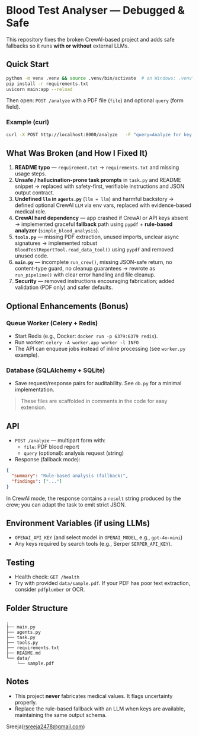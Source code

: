 # Blood Test Analyser — Debugged & Safe

This repository fixes the broken CrewAI-based project and adds safe fallbacks so it runs **with or without** external LLMs.

## Quick Start

```bash
python -m venv .venv && source .venv/bin/activate  # on Windows: .venv\Scripts\activate
pip install -r requirements.txt
uvicorn main:app --reload
```

Then open: `POST /analyze` with a PDF file (`file`) and optional `query` (form field).

### Example (curl)

```bash
curl -X POST http://localhost:8000/analyze   -F "query=Analyze for key markers"   -F "file=@data/sample.pdf"
```

## What Was Broken (and How I Fixed It)

1. **README typo** — `requirement.txt` → `requirements.txt` and missing usage steps.  
2. **Unsafe / hallucination-prone task prompts** in `task.py` and README snippet → replaced with safety-first, verifiable instructions and JSON output contract.  
3. **Undefined `llm` in `agents.py`** (`llm = llm`) and harmful backstory → defined optional CrewAI `LLM` via env vars, replaced with evidence-based medical role.  
4. **CrewAI hard dependency** — app crashed if CrewAI or API keys absent → implemented graceful **fallback** path using `pypdf` + **rule-based analyzer** (`simple_blood_analysis`).  
5. **`tools.py`** — missing PDF extraction, unused imports, unclear async signatures → implemented robust `BloodTestReportTool.read_data_tool()` using `pypdf` and removed unused code.  
6. **`main.py`** — incomplete `run_crew()`, missing JSON-safe return, no content-type guard, no cleanup guarantees → rewrote as `run_pipeline()` with clear error handling and file cleanup.  
7. **Security** — removed instructions encouraging fabrication; added validation (PDF only) and safer defaults.  

## Optional Enhancements (Bonus)

### Queue Worker (Celery + Redis)
- Start Redis (e.g., Docker: `docker run -p 6379:6379 redis`).
- Run worker: `celery -A worker.app worker -l INFO`
- The API can enqueue jobs instead of inline processing (see `worker.py` example).

### Database (SQLAlchemy + SQLite)
- Save request/response pairs for auditability. See `db.py` for a minimal implementation.

> These files are scaffolded in comments in the code for easy extension.

## API

- `POST /analyze` — multipart form with:  
  - `file`: PDF blood report  
  - `query` (optional): analysis request (string)  
- Response (fallback mode):
```json
{
  "summary": "Rule-based analysis (fallback)",
  "findings": ["..."]
}
```

In CrewAI mode, the response contains a `result` string produced by the crew; you can adapt the task to emit strict JSON.

## Environment Variables (if using LLMs)

- `OPENAI_API_KEY` (and select model in `OPENAI_MODEL`, e.g., `gpt-4o-mini`)
- Any keys required by search tools (e.g., Serper `SERPER_API_KEY`).

## Testing

- Health check: `GET /health`  
- Try with provided `data/sample.pdf`. If your PDF has poor text extraction, consider `pdfplumber` or OCR.

## Folder Structure

```
.
├── main.py
├── agents.py
├── task.py
├── tools.py
├── requirements.txt
├── README.md
└── data/
    └── sample.pdf
```

## Notes

- This project **never** fabricates medical values. It flags uncertainty properly.  
- Replace the rule-based fallback with an LLM when keys are available, maintaining the same output schema.

Sreeja(rsreeja2478@gmail.com)
